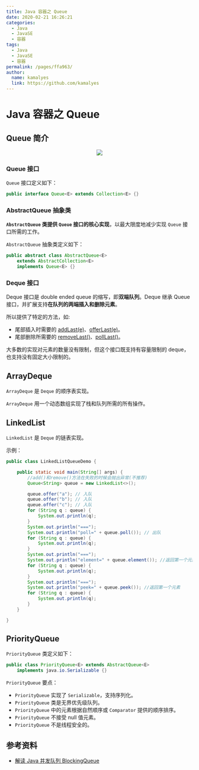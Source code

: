 ```yaml
---
title: Java 容器之 Queue
date: 2020-02-21 16:26:21
categories: 
  - Java
  - JavaSE
  - 容器
tags: 
  - Java
  - JavaSE
  - 容器
permalink: /pages/ffa963/
author: 
  name: kamalyes
  link: https://github.com/kamalyes
---
```


# Java 容器之 Queue

## Queue 简介

<div align="center">
<img src="https://cdn.jsdelivr.net/gh/kamalyes/image-bed@master/col/java/javacore/container/Queue-diagrams.png" />
</div>

### Queue 接口

`Queue` 接口定义如下：

```java
public interface Queue<E> extends Collection<E> {}
```

### AbstractQueue 抽象类

**`AbstractQueue` 类提供 `Queue` 接口的核心实现**，以最大限度地减少实现 `Queue` 接口所需的工作。

`AbstractQueue` 抽象类定义如下：

```java
public abstract class AbstractQueue<E>
    extends AbstractCollection<E>
    implements Queue<E> {}
```

### Deque 接口

Deque 接口是 double ended queue 的缩写，即**双端队列**。Deque 继承 Queue 接口，并扩展支持**在队列的两端插入和删除元素**。

所以提供了特定的方法，如:

- 尾部插入时需要的 [addLast(e)](https://docs.oracle.com/javase/9/docs/api/java/util/Deque.html#addLast-E-)、[offerLast(e)](https://docs.oracle.com/javase/9/docs/api/java/util/Deque.html#offerLast-E-)。
- 尾部删除所需要的 [removeLast()](https://docs.oracle.com/javase/9/docs/api/java/util/Deque.html#removeLast--)、[pollLast()](https://docs.oracle.com/javase/9/docs/api/java/util/Deque.html#pollLast--)。

大多数的实现对元素的数量没有限制，但这个接口既支持有容量限制的 deque，也支持没有固定大小限制的。

## ArrayDeque

`ArrayDeque` 是 `Deque` 的顺序表实现。

`ArrayDeque` 用一个动态数组实现了栈和队列所需的所有操作。

## LinkedList

`LinkedList` 是 `Deque` 的链表实现。

示例：

```java
public class LinkedListQueueDemo {

    public static void main(String[] args) {
        //add()和remove()方法在失败的时候会抛出异常(不推荐)
        Queue<String> queue = new LinkedList<>();

        queue.offer("a"); // 入队
        queue.offer("b"); // 入队
        queue.offer("c"); // 入队
        for (String q : queue) {
            System.out.println(q);
        }
        System.out.println("===");
        System.out.println("poll=" + queue.poll()); // 出队
        for (String q : queue) {
            System.out.println(q);
        }
        System.out.println("===");
        System.out.println("element=" + queue.element()); //返回第一个元素
        for (String q : queue) {
            System.out.println(q);
        }
        System.out.println("===");
        System.out.println("peek=" + queue.peek()); //返回第一个元素
        for (String q : queue) {
            System.out.println(q);
        }
    }

}
```

## PriorityQueue

`PriorityQueue` 类定义如下：

```java
public class PriorityQueue<E> extends AbstractQueue<E>
    implements java.io.Serializable {}
```

`PriorityQueue` 要点：

- `PriorityQueue` 实现了 `Serializable`，支持序列化。
- `PriorityQueue` 类是无界优先级队列。
- `PriorityQueue` 中的元素根据自然顺序或 `Comparator` 提供的顺序排序。
- `PriorityQueue` 不接受 null 值元素。
- `PriorityQueue` 不是线程安全的。

## 参考资料

- [解读 Java 并发队列 BlockingQueue](http://www.importnew.com/28053.html)
